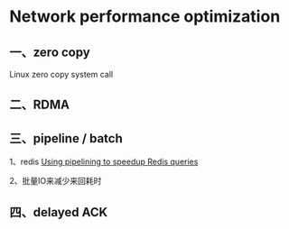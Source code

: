 # Network performance optimization

## 一、zero copy

Linux zero copy system call

## 二、RDMA



## 三、pipeline / batch

1、redis [Using pipelining to speedup Redis queries](https://redis.io/topics/pipelining)

2、批量IO来减少来回耗时

## 四、delayed ACK

